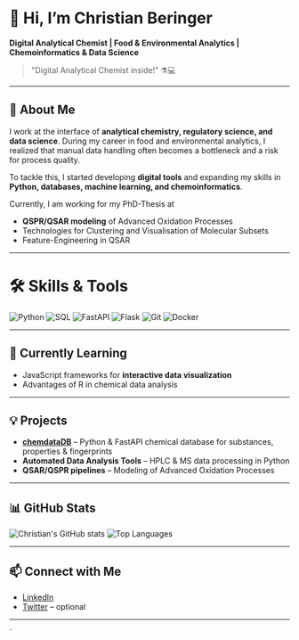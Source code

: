 # 👋 Hi, I’m Christian Beringer
**Digital Analytical Chemist | Food & Environmental Analytics | Chemoinformatics & Data Science**  

> "Digital Analytical Chemist inside!" ⚗️💻

---

## 🔬 About Me
I work at the interface of **analytical chemistry, regulatory science, and data science**. During my career in food and environmental analytics, I realized that manual data handling often becomes a bottleneck and a risk for process quality.  

To tackle this, I started developing **digital tools** and expanding my skills in **Python, databases, machine learning, and chemoinformatics**.  

Currently, I am working for my PhD-Thesis at
- **QSPR/QSAR modeling** of Advanced Oxidation Processes
- Technologies for Clustering and Visualisation of Molecular Subsets
- Feature-Engineering in QSAR

---
# 🛠 Skills & Tools

![Python](https://img.shields.io/badge/Python-3776AB?style=for-the-badge&logo=python&logoColor=white)
![SQL](https://img.shields.io/badge/SQL-4479A1?style=for-the-badge&logo=postgresql&logoColor=white)
![FastAPI](https://img.shields.io/badge/FastAPI-009688?style=for-the-badge&logo=fastapi&logoColor=white)
![Flask](https://img.shields.io/badge/Flask-000000?style=for-the-badge&logo=flask&logoColor=white)
![Git](https://img.shields.io/badge/Git-F05032?style=for-the-badge&logo=git&logoColor=white)
![Docker](https://img.shields.io/badge/Docker-2496ED?style=for-the-badge&logo=docker&logoColor=white)
<!--
![R](https://img.shields.io/badge/R-276DC3?style=for-the-badge&logo=r&logoColor=white)
![JavaScript](https://img.shields.io/badge/JavaScript-F7DF1E?style=for-the-badge&logo=javascript&logoColor=black)
-->

---

## 🌱 Currently Learning
<!--
- Advanced **QSPR/QSAR modeling** for environmental and regulatory chemistry  
- Distributed and automated **data pipelines** for chemical data
-->

- JavaScript frameworks for **interactive data visualization**  
- Advantages of R in chemical data analysis
---

## 💡 Projects
- **[chemdataDB](https://github.com/StructoNaut_Service/chemdataDB)** – Python & FastAPI chemical database for substances, properties & fingerprints  
- **Automated Data Analysis Tools** – HPLC & MS data processing in Python  
- **QSAR/QSPR pipelines** – Modeling of Advanced Oxidation Processes  

---

## 📊 GitHub Stats
![Christian's GitHub stats](https://github-readme-stats.vercel.app/api?username=ChrBeringer&show_icons=true&theme=radical)
![Top Languages](https://github-readme-stats.vercel.app/api/top-langs/?username=ChrBeringer&layout=compact&theme=radical)

---

## 📫 Connect with Me
- [LinkedIn](https://www.linkedin.com/in/christian-beringer)  
- [Twitter](https://twitter.com/) – optional  

---
`
